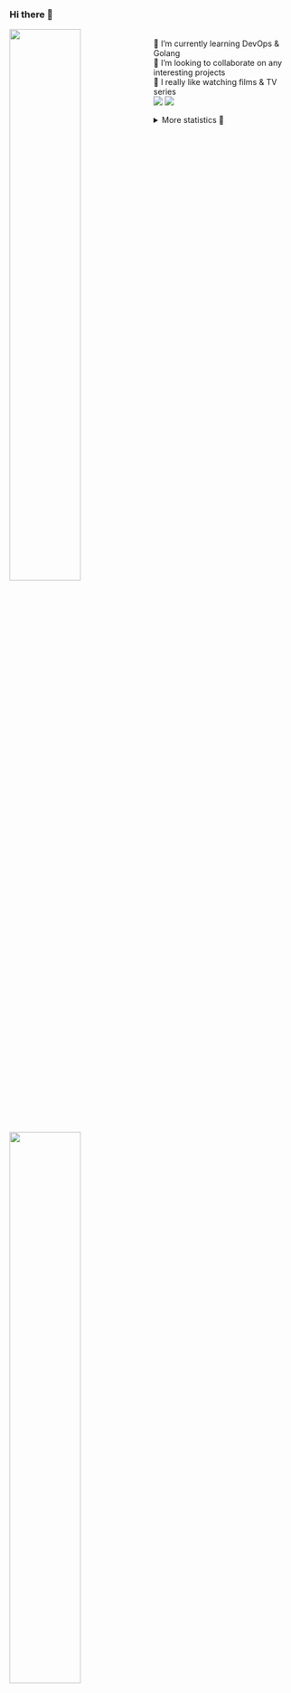 ### Hi there 👋


[<img align="left" width="50%" src="https://github-readme-stats.vercel.app/api?username=rufusnufus&hide=issues&show_icons=true&count_private=true&theme=transparent&title_color=FF6F40&text_color=FBF9F8&icon_color=F48242&hide_border=true&hide_title=true#gh-dark-mode-only">](https://metrics.lecoq.io/rufusnufus#gh-dark-mode-only)
[<img align="left" width="50%" src="https://github-readme-stats.vercel.app/api?username=rufusnufus&hide=issues&show_icons=true&count_private=true&theme=transparent&title_color=FF6533&text_color=4D4644&icon_color=FF8038&hide_border=true&hide_title=true#gh-light-mode-only">](https://metrics.lecoq.io/rufusnufus#gh-light-mode-only)

<p>
  <br>
  🌱 I’m currently learning DevOps & Golang</br>
  👯 I’m looking to collaborate on any interesting projects</br>
  🎥 I really like watching films & TV series</br>
  <a href="https://linkedin.com/in/rufusnufus"><img src="https://img.shields.io/badge/linkedin-0077B5.svg?style=for-the-badge&logo=linkedin&logoColor=white"/></a>
  <a href="https://t.me/rufusnufus"><img src="https://img.shields.io/badge/-telegram-black?style=for-the-badge&color=blue&logo=telegram"/></a>
</p>

<p text-align="left">
<details>
  <summary>More statistics 👀</summary><br/>

<!--START_SECTION:waka-->
![Code Time](http://img.shields.io/badge/Code%20Time-194%20hrs%207%20mins-blue)

![Profile Views](http://img.shields.io/badge/Profile%20Views-1-blue)

**I'm an Early 🐤** 

```text
🌞 Morning                4970 commits        ██████░░░░░░░░░░░░░░░░░░░   22.38 % 
🌆 Daytime                12840 commits       ██████████████░░░░░░░░░░░   57.82 % 
🌃 Evening                3744 commits        ████░░░░░░░░░░░░░░░░░░░░░   16.86 % 
🌙 Night                  651 commits         █░░░░░░░░░░░░░░░░░░░░░░░░   02.93 % 
```
📅 **I'm Most Productive on Monday** 

```text
Monday                   4642 commits        █████░░░░░░░░░░░░░░░░░░░░   20.91 % 
Tuesday                  4183 commits        █████░░░░░░░░░░░░░░░░░░░░   18.84 % 
Wednesday                4471 commits        █████░░░░░░░░░░░░░░░░░░░░   20.14 % 
Thursday                 3502 commits        ████░░░░░░░░░░░░░░░░░░░░░   15.77 % 
Friday                   4037 commits        █████░░░░░░░░░░░░░░░░░░░░   18.18 % 
Saturday                 513 commits         █░░░░░░░░░░░░░░░░░░░░░░░░   02.31 % 
Sunday                   857 commits         █░░░░░░░░░░░░░░░░░░░░░░░░   03.86 % 
```


📊 **This Week I Spent My Time On** 

```text
💬 Programming Languages: 
YAML                     5 hrs 11 mins       █████████████░░░░░░░░░░░░   50.89 % 
Other                    2 hrs 45 mins       ███████░░░░░░░░░░░░░░░░░░   27.01 % 
HCL                      1 hr 20 mins        ███░░░░░░░░░░░░░░░░░░░░░░   13.20 % 
JavaScript               38 mins             ██░░░░░░░░░░░░░░░░░░░░░░░   06.28 % 
Terraform                13 mins             █░░░░░░░░░░░░░░░░░░░░░░░░   02.25 % 

🔥 Editors: 
VS Code                  7 hrs 40 mins       ███████████████████░░░░░░   75.14 % 
iTerm2                   2 hrs 32 mins       ██████░░░░░░░░░░░░░░░░░░░   24.86 % 
```

**I Mostly Code in Java** 

```text
Java                     37 repos            ██████░░░░░░░░░░░░░░░░░░░   24.03 % 
Python                   20 repos            ███░░░░░░░░░░░░░░░░░░░░░░   12.99 % 
Smarty                   16 repos            ███░░░░░░░░░░░░░░░░░░░░░░   10.39 % 
HTML                     5 repos             █░░░░░░░░░░░░░░░░░░░░░░░░   03.25 % 
Mustache                 3 repos             ░░░░░░░░░░░░░░░░░░░░░░░░░   01.95 % 
```




 Last Updated on 06/04/2023 00:56:30 UTC
<!--END_SECTION:waka-->

</details>
</p>

